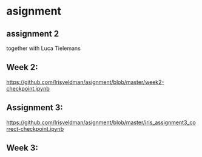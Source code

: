 # asignment

## assignment 2 
together with Luca Tielemans

## Week 2:
https://github.com/Irisveldman/asignment/blob/master/week2-checkpoint.ipynb 

## Assignment 3: 
https://github.com/Irisveldman/asignment/blob/master/iris_assignment3_correct-checkpoint.ipynb

## Week 3: 
